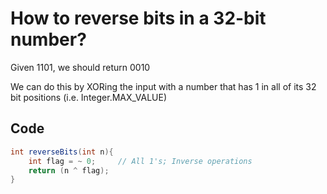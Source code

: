 
# How to reverse bits in a 32-bit number?

Given 1101, we should return 0010

We can do this by XORing the input with a number that has 1 in all of its 32 bit positions (i.e. Integer.MAX_VALUE)


## Code

```java
int reverseBits(int n){
	int flag = ~ 0; 	// All 1's; Inverse operations
	return (n ^ flag);
} 
```